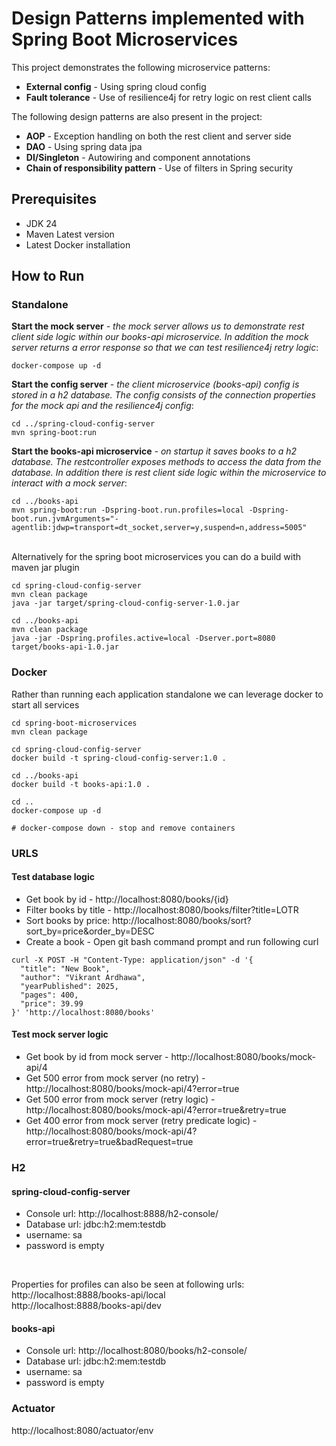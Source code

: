 # Design Patterns implemented with Spring Boot Microservices

This project demonstrates the following microservice patterns:
* **External config** - Using spring cloud config
* **Fault tolerance** - Use of resilience4j for retry logic on rest client calls

The following design patterns are also present in the project:
* **AOP** - Exception handling on both the rest client and server side
* **DAO** - Using spring data jpa
* **DI/Singleton** - Autowiring and component annotations
* **Chain of responsibility pattern** - Use of filters in Spring security

## Prerequisites

* JDK 24
* Maven Latest version
* Latest Docker installation

## How to Run

### Standalone
**Start the mock server**  *- the mock server allows us to demonstrate rest client side logic within our books-api microservice.  In addition the mock server returns a error response so that we can test resilience4j retry logic*:
```
docker-compose up -d
```
**Start the config server**  *- the client microservice (books-api) config is stored in a h2 database.  The config consists of the connection properties for the mock api and the resilience4j config*:
```
cd ../spring-cloud-config-server
mvn spring-boot:run
```
**Start the books-api microservice**  *- on startup it saves books to a h2 database.  The restcontroller exposes methods to access the data from the database.  In addition there is rest client side logic within the microservice to interact with a mock server*:
```
cd ../books-api
mvn spring-boot:run -Dspring-boot.run.profiles=local -Dspring-boot.run.jvmArguments="-agentlib:jdwp=transport=dt_socket,server=y,suspend=n,address=5005" 
```

<br/>Alternatively for the spring boot microservices you can do a build with maven jar plugin
```
cd spring-cloud-config-server
mvn clean package 
java -jar target/spring-cloud-config-server-1.0.jar

cd ../books-api
mvn clean package 
java -jar -Dspring.profiles.active=local -Dserver.port=8080 target/books-api-1.0.jar
```

### Docker
Rather than running each application standalone we can leverage docker to start all services
```
cd spring-boot-microservices
mvn clean package

cd spring-cloud-config-server
docker build -t spring-cloud-config-server:1.0 .

cd ../books-api
docker build -t books-api:1.0 .

cd ..
docker-compose up -d 

# docker-compose down - stop and remove containers
```

### URLS

#### Test database logic
* Get book by id - http://localhost:8080/books/{id}
* Filter books by title - http://localhost:8080/books/filter?title=LOTR
* Sort books by price: http://localhost:8080/books/sort?sort_by=price&order_by=DESC
* Create a book - Open git bash command prompt and run following curl
```
curl -X POST -H "Content-Type: application/json" -d '{
  "title": "New Book",
  "author": "Vikrant Ardhawa",
  "yearPublished": 2025,
  "pages": 400,
  "price": 39.99
}' 'http://localhost:8080/books'
```

#### Test mock server logic
* Get book by id from mock server - http://localhost:8080/books/mock-api/4
* Get 500 error from mock server (no retry) - http://localhost:8080/books/mock-api/4?error=true
* Get 500 error from mock server (retry logic) - http://localhost:8080/books/mock-api/4?error=true&retry=true
* Get 400 error from mock server (retry predicate logic) -   http://localhost:8080/books/mock-api/4?error=true&retry=true&badRequest=true

### H2

#### spring-cloud-config-server
* Console url: http://localhost:8888/h2-console/  
* Database url: jdbc:h2:mem:testdb  
* username: sa  
* password is empty
<br/>

Properties for profiles can also be seen at following urls:<br/>
http://localhost:8888/books-api/local <br/>
http://localhost:8888/books-api/dev

#### books-api
* Console url: http://localhost:8080/books/h2-console/  
* Database url: jdbc:h2:mem:testdb
* username: sa
* password is empty

### Actuator
http://localhost:8080/actuator/env
